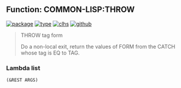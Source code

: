 ## Function: COMMON-LISP:THROW
[![package](https://img.shields.io/badge/Package-COMMON--LISP-5f9ea0.svg?style=social&colorA=999999)](../) [![type](https://img.shields.io/badge/Type-Function-5f9ea0.svg?style=social&colorA=999999)](../#function) [![clhs](https://img.shields.io/badge/CLHS-THROW-5f9ea0.svg?style=social&colorA=999999)](http://www.lispworks.com/documentation/HyperSpec/Body/s_throw.htm) [![github](https://img.shields.io/badge/GitHub-View_the_source-5f9ea0.svg?style=social&colorA=999999&logo=github)](https://github.com/sbcl/sbcl/blob/master/src/compiler/info-functions.lisp/) 

> THROW tag form
> 
> Do a non-local exit, return the values of FORM from the CATCH whose tag is EQ
> to TAG.

### Lambda list
```
(&REST ARGS)
```
